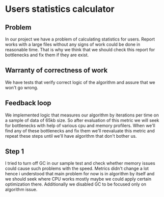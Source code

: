 # Users statistics calculator

## Problem
In our project we have a problem of calculating statistics for users. Report works with a large files without any signs
of work could be done in reasonable time. That is why we think that we should check this report for bottlenecks and fix 
them if they are exist.

## Warranty of correctness of work
We have tests that verify correct logic of the algorithm and assure that we won't go wrong.

## Feedback loop
We implemented logic that measures our algorithm by iterations per time on a sample of data of 65kb size. So after 
evaluation of this metric we will seek for bottlenecks with help of various cpu and memory profilers. When we'll find any
of these bottlenecks and fix them we'll reevaluate this metric and repeat these steps until we'll have algorithm that don't
bother us.

## Step 1
I tried to turn off GC in our sample test and check whether memory issues could cause such problems with the speed.
Metrics didn't change a lot hence i understood that main problem for now is in algorithm by itself and we should seek 
where CPU works mostly maybe we could apply certain optimization there. Additionally we disabled GC to be focused only 
on algorithm issue.